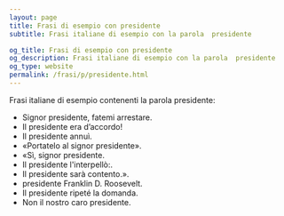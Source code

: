 ```yaml
---
layout: page
title: Frasi di esempio con presidente 
subtitle: Frasi italiane di esempio con la parola  presidente

og_title: Frasi di esempio con presidente 
og_description: Frasi italiane di esempio con la parola  presidente
og_type: website
permalink: /frasi/p/presidente.html
---
```


Frasi italiane di esempio contenenti la parola presidente:


- Signor presidente, fatemi arrestare.
- Il presidente era d’accordo!
- Il presidente annuì.
- «Portatelo al signor presidente».
- «Sì, signor presidente.
- Il presidente l'interpellò:.
- Il presidente sarà contento.».
- presidente Franklin D. Roosevelt.
- Il presidente ripeté la domanda.
- Non il nostro caro presidente.
